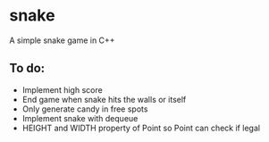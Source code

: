 # snake
A simple snake game in C++

## To do:
- Implement high score
- End game when snake hits the walls or itself
- Only generate candy in free spots
- Implement snake with dequeue
- HEIGHT and WIDTH property of Point so Point can check if legal
